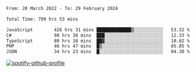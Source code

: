 <!--START_SECTION:waka-->

```txt
From: 20 March 2022 - To: 29 February 2024

Total Time: 799 hrs 53 mins

JavaScript        426 hrs 31 mins █████████████▒░░░░░░░░░░░   53.32 %
C#                98 hrs 38 mins  ███░░░░░░░░░░░░░░░░░░░░░░   12.33 %
TypeScript        80 hrs 10 mins  ██▓░░░░░░░░░░░░░░░░░░░░░░   10.02 %
PHP               46 hrs 47 mins  █▒░░░░░░░░░░░░░░░░░░░░░░░   05.85 %
JSON              34 hrs 23 mins  █░░░░░░░░░░░░░░░░░░░░░░░░   04.30 %
```

<!--END_SECTION:waka-->
[![spotify-github-profile](https://spotify-github-profile.vercel.app/api/view?uid=c00zprrvy9xiloa9qnco3hmng&cover_image=true&theme=novatorem&show_offline=false&background_color=121212&bar_color=53b14f&bar_color_cover=false)](https://spotify-github-profile.vercel.app/api/view?uid=c00zprrvy9xiloa9qnco3hmng&redirect=true)



